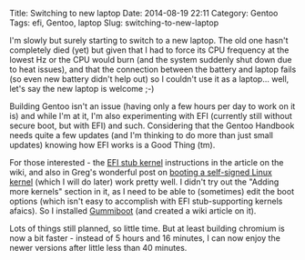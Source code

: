 Title: Switching to new laptop
Date: 2014-08-19 22:11
Category: Gentoo
Tags: efi, Gentoo, laptop
Slug: switching-to-new-laptop

I'm slowly but surely starting to switch to a new laptop. The old one
hasn't completely died (yet) but given that I had to force its CPU
frequency at the lowest Hz or the CPU would burn (and the system
suddenly shut down due to heat issues), and that the connection between
the battery and laptop fails (so even new battery didn't help out) so I
couldn't use it as a laptop... well, let's say the new laptop is welcome
;-)

Building Gentoo isn't an issue (having only a few hours per day to work
on it is) and while I'm at it, I'm also experimenting with EFI
(currently still without secure boot, but with EFI) and such.
Considering that the Gentoo Handbook needs quite a few updates (and I'm
thinking to do more than just small updates) knowing how EFI works is a
Good Thing (tm).

For those interested - the [EFI stub
kernel](https://wiki.gentoo.org/wiki/EFI_stub_kernel) instructions in
the article on the wiki, and also in Greg's wonderful post on [booting a
self-signed Linux
kernel](http://kroah.com/log/blog/2013/09/02/booting-a-self-signed-linux-kernel/)
(which I will do later) work pretty well. I didn't try out the "Adding
more kernels" section in it, as I need to be able to (sometimes) edit
the boot options (which isn't easy to accomplish with EFI
stub-supporting kernels afaics). So I installed
[Gummiboot](https://wiki.gentoo.org/wiki/Gummiboot) (and created a wiki
article on it).

Lots of things still planned, so little time. But at least building
chromium is now a bit faster - instead of 5 hours and 16 minutes, I can
now enjoy the newer versions after little less than 40 minutes.
